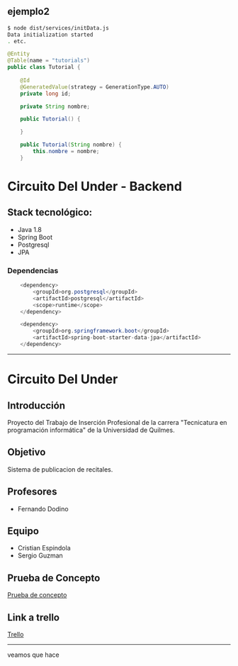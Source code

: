 ## ejemplo2

```bash
$ node dist/services/initData.js
Data initialization started
. etc.
```

````java
@Entity
@Table(name = "tutorials")
public class Tutorial {
	
	@Id
	@GeneratedValue(strategy = GenerationType.AUTO)
	private long id;

	private String nombre;

	public Tutorial() {

	}

	public Tutorial(String nombre) {
		this.nombre = nombre;
	}
````

# Circuito Del Under - Backend

## Stack tecnológico:
+ Java 1.8
+ Spring Boot
+ Postgresql
+ JPA

### Dependencias

````java		
	<dependency>
   		<groupId>org.postgresql</groupId>
   		<artifactId>postgresql</artifactId>
   		<scope>runtime</scope>
	</dependency>

	<dependency>
		<groupId>org.springframework.boot</groupId>
		<artifactId>spring-boot-starter-data-jpa</artifactId>
	</dependency>
````

------------------------------------------------------------------------------------------

# Circuito Del Under 

## Introducción

Proyecto del Trabajo de Inserción Profesional de la carrera "Tecnicatura en programación informática" de la Universidad de Quilmes.

## Objetivo

Sistema de publicacion de recitales.

## Profesores

* Fernando Dodino

## Equipo

+ Cristian Espindola
+ Sergio Guzman

## Prueba de Concepto
[Prueba de concepto](https://github.com/cristianespindola/ejemplo2/tree/master/pruebaDeConcepto)

## Link a trello
[Trello](https://trello.com/b/RjDFfjbw/circuito-del-under)

-----------------------------------------------------------------

veamos que hace